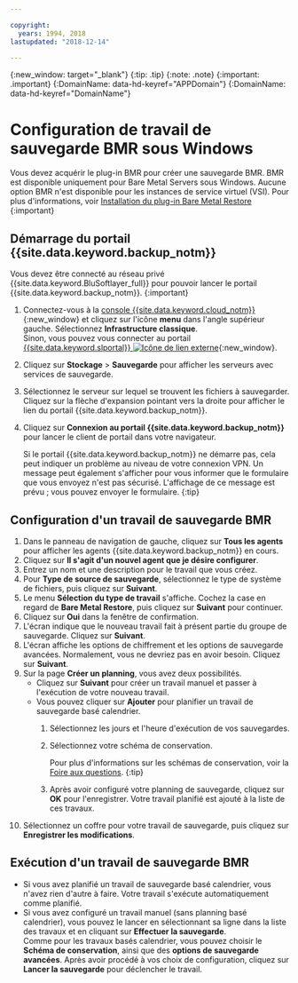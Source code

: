 ```yaml
---

copyright:
  years: 1994, 2018
lastupdated: "2018-12-14"

---
```

{:new_window: target="_blank"}
{:tip: .tip}
{:note: .note}
{:important: .important}
{:DomainName: data-hd-keyref="APPDomain"}
{:DomainName: data-hd-keyref="DomainName"}

# Configuration de travail de sauvegarde BMR sous Windows

Vous devez acquérir le plug-in BMR pour créer une sauvegarde BMR. BMR est disponible uniquement pour Bare Metal Servers sous Windows. Aucune option BMR n'est disponible pour les instances de service virtuel (VSI). Pour plus d'informations, voir [Installation du plug-in Bare Metal Restore](bmr-plugin.html)
{:important}

## Démarrage du portail {{site.data.keyword.backup_notm}}

Vous devez être connecté au réseau privé {{site.data.keyword.BluSoftlayer_full}} pour pouvoir lancer le portail {{site.data.keyword.backup_notm}}.
{:important}

1. Connectez-vous à la [console {{site.data.keyword.cloud_notm}}](https://{DomainName}/catalog/){:new_window} et cliquez sur l'icône **menu** dans l'angle supérieur gauche. Sélectionnez **Infrastructure classique**.<br/>
   Sinon, vous pouvez vous connecter au portail [{{site.data.keyword.slportal}} ![Icône de lien externe](../../icons/launch-glyph.svg "Icône de lien externe")](https://control.softlayer.com/){:new_window}.
2. Cliquez sur **Stockage** > **Sauvegarde** pour afficher les serveurs avec services de sauvegarde.
3. Sélectionnez le serveur sur lequel se trouvent les fichiers à sauvegarder. Cliquez sur la flèche d'expansion pointant vers la droite pour afficher le lien du portail {{site.data.keyword.backup_notm}}.
4. Cliquez sur **Connexion au portail {{site.data.keyword.backup_notm}}** pour lancer le client de portail dans votre navigateur.

   Si le portail {{site.data.keyword.backup_notm}} ne démarre pas, cela peut indiquer un problème au niveau de votre connexion VPN. Un message peut également s'afficher pour vous informer que le formulaire que vous envoyez n'est pas sécurisé. L'affichage de ce message est prévu ; vous pouvez envoyer le formulaire.
   {:tip}

## Configuration d'un travail de sauvegarde BMR

1. Dans le panneau de navigation de gauche, cliquez sur **Tous les agents** pour afficher les agents {{site.data.keyword.backup_notm}} en cours.
2. Cliquez sur **Il s'agit d'un nouvel agent que je désire configurer**.
3. Entrez un nom et une description pour le travail que vous créez.
4. Pour **Type de source de sauvegarde**, sélectionnez le type de système de fichiers, puis cliquez sur **Suivant**.
5. Le menu **Sélection du type de travail** s'affiche. Cochez la case en regard de **Bare Metal Restore**, puis cliquez sur **Suivant** pour continuer.
6. Cliquez sur **Oui** dans la fenêtre de confirmation.
7. L'écran indique que le nouveau travail fait à présent partie du groupe de sauvegarde. Cliquez sur **Suivant**.
8. L'écran affiche les options de chiffrement et les options de sauvegarde avancées. Normalement, vous ne devriez pas en avoir besoin. Cliquez sur **Suivant**.   
9. Sur la page **Créer un planning**, vous avez deux possibilités.
   - Cliquez sur **Suivant** pour créer un travail manuel et passer à l'exécution de votre nouveau travail.
   - Vous pouvez cliquer sur **Ajouter** pour planifier un travail de sauvegarde basé calendrier.
     1. Sélectionnez les jours et l'heure d'exécution de vos sauvegardes.
     2. Sélectionnez votre schéma de conservation.

        Pour plus d'informations sur les schémas de conservation, voir la [Foire aux questions](faqs.html#how-do-the-retention-schemes-work-).
        {:tip}
     3. Après avoir configuré votre planning de sauvegarde, cliquez sur **OK** pour l'enregistrer. Votre travail planifié est ajouté à la liste de ces travaux.
10. Sélectionnez un coffre pour votre travail de sauvegarde, puis cliquez sur **Enregistrer les modifications**.


## Exécution d'un travail de sauvegarde BMR

  - Si vous avez planifié un travail de sauvegarde basé calendrier, vous n'avez rien d'autre à faire. Votre travail s'exécute automatiquement comme planifié.
  - Si vous avez configuré un travail manuel (sans planning basé calendrier), vous pouvez le lancer en sélectionnant sa ligne dans la liste des travaux et en cliquant sur **Effectuer la sauvegarde**. <br/> Comme pour les travaux basés calendrier, vous pouvez choisir le **Schéma de conservation**, ainsi que des **options de sauvegarde avancées**. Après avoir procédé à vos choix de configuration, cliquez sur **Lancer la sauvegarde** pour déclencher le travail.
